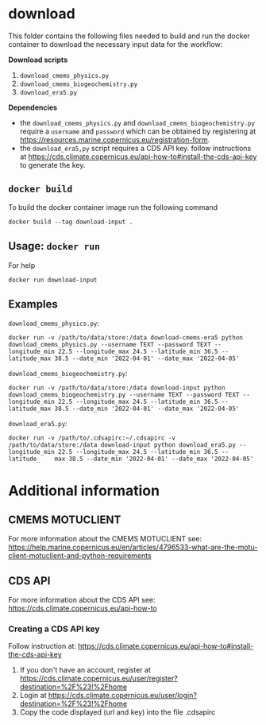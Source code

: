 # download
This folder contains the following files needed to build and run the docker container to download the necessary input data for the workflow:

**Download scripts**
1. `download_cmems_physics.py`
2. `download_cmems_biogeochemistry.py`
3. `download_era5.py`

**Dependencies**
* the `download_cmems_physics.py` and `download_cmems_biogeochemistry.py` require a `username` and `password` which can be obtained by registering at https://resources.marine.copernicus.eu/registration-form.
* the `download_era5,py` script requires a CDS API key. follow instructions at https://cds.climate.copernicus.eu/api-how-to#install-the-cds-api-key to generate the key. 


## `docker build`
To build the docker container image run the following command
  
    docker build --tag download-input .

## Usage: `docker run`

For help

    docker run download-input 

## Examples

`download_cmems_physics.py`:

    docker run -v /path/to/data/store:/data download-cmems-era5 python download_cmems_physics.py --username TEXT --password TEXT --longitude_min 22.5 --longitude_max 24.5 --latitude_min 36.5 --latitude_max 38.5 --date_min '2022-04-01' --date_max '2022-04-05'

`download_cmems_biogeochemistry.py`:

    docker run -v /path/to/data/store:/data download-input python download_cmems_biogeochemistry.py --username TEXT --password TEXT --longitude_min 22.5 --longitude_max 24.5 --latitude_min 36.5 --latitude_max 38.5 --date_min '2022-04-01' --date_max '2022-04-05'

`download_era5.py`:

    docker run -v /path/to/.cdsapirc:~/.cdsapirc -v /path/to/data/store:/data download-input python download_era5.py --longitude_min 22.5 --longitude_max 24.5 --latitude_min 36.5 --latitude_    max 38.5 --date_min '2022-04-01' --date_max '2022-04-05'

# Additional information

## CMEMS MOTUCLIENT
For more information about the CMEMS MOTUCLIENT see: https://help.marine.copernicus.eu/en/articles/4796533-what-are-the-motu-client-motuclient-and-python-requirements

## CDS API
For more information about the CDS API see: https://cds.climate.copernicus.eu/api-how-to

### Creating a CDS API key
Follow instruction at: https://cds.climate.copernicus.eu/api-how-to#install-the-cds-api-key
1. If you don't have an account, register at https://cds.climate.copernicus.eu/user/register?destination=%2F%23!%2Fhome
2. Login at https://cds.climate.copernicus.eu/user/login?destination=%2F%23!%2Fhome
3. Copy the code displayed (url and key) into the file .cdsapirc
